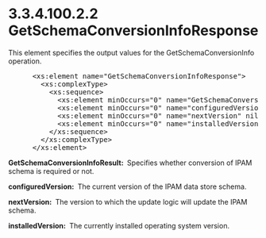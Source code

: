 <html dir="LTR" xmlns:mshelp="http://msdn.microsoft.com/mshelp" xmlns:ddue="http://ddue.schemas.microsoft.com/authoring/2003/5" xmlns:xlink="http://www.w3.org/1999/xlink" xmlns:tool="http://www.microsoft.com/tooltip">
 <body>
 <div id="header">
 <h1 class="heading">3.3.4.100.2.2 GetSchemaConversionInfoResponse</h1>
 </div>
 <div id="mainSection">
 <div id="mainBody">
 <div id="allHistory" class="saveHistory"></div>
 <div id="sectionSection0" class="section" name="collapseableSection">
 

<p>This element specifies the output values for the
GetSchemaConversionInfo operation.</p>

<dl>
<dd>
<div><pre> &lt;xs:element name=&quot;GetSchemaConversionInfoResponse&quot;&gt;
   &lt;xs:complexType&gt;
     &lt;xs:sequence&gt;
       &lt;xs:element minOccurs=&quot;0&quot; name=&quot;GetSchemaConversionInfoResult&quot; type=&quot;xsd:boolean&quot; /&gt;
       &lt;xs:element minOccurs=&quot;0&quot; name=&quot;configuredVersion&quot; nillable=&quot;true&quot; type=&quot;ipam:IpamSchemaVersion&quot; /&gt;
       &lt;xs:element minOccurs=&quot;0&quot; name=&quot;nextVersion&quot; nillable=&quot;true&quot; type=&quot;ipam:IpamSchemaVersion&quot; /&gt;
       &lt;xs:element minOccurs=&quot;0&quot; name=&quot;installedVersion&quot; nillable=&quot;true&quot; type=&quot;ipam:IpamSchemaVersion&quot; /&gt;
     &lt;/xs:sequence&gt;
   &lt;/xs:complexType&gt;
 &lt;/xs:element&gt; 
</pre></div>
</dd></dl>

<p><b>GetSchemaConversionInfoResult: </b> Specifies
whether conversion of IPAM schema is required or not.</p>

<p><b>configuredVersion: </b> The current version of the
IPAM data store schema.</p>

<p><b>nextVersion: </b> The version to which the update
logic will update the IPAM schema.</p>

<p><b>installedVersion: </b> The currently installed
operating system version.</p>


 </div>
 </div>
 </div>
 </body>
</html>